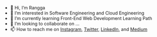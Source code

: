 - 👋 Hi, I’m Rangga
- 👀 I’m interested in Software Engineering and Cloud Engineering 
- 🌱 I’m currently learning Front-End Web Development Learning Path
- 💞️ I’m looking to collaborate on ...
- 📫 How to reach me on
<a href="https://www.instagram.com/ranggaamyd/" target="_blank">Instagram</a>, 
<a href="https://twitter.com/ranggaamyd"  target="_blank">Twitter</a>, 
<a href="https://www.linkedin.com/in/ranggamyd/" target="_blank">LinkedIn</a>, and 
<a href="https://medium.com/@ranggaamyd" target="_blank">Medium</a>

<!---
ranggamyd/ranggamyd is a ✨ special ✨ repository because its `README.md` (this file) appears on your GitHub profile.
You can click the Preview link to take a look at your changes.
--->
